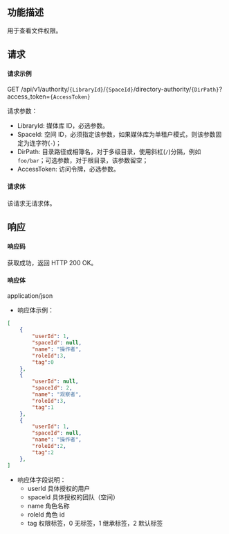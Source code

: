 ## 功能描述

用于查看文件权限。

## 请求

#### 请求示例  

GET /api/v1/authority/`{LibraryId}`/`{SpaceId}`/directory-authority/`{DirPath}`?access_token=`{AccessToken}`

请求参数：
  - LibraryId: 媒体库 ID，必选参数。
  - SpaceId: 空间 ID，必须指定该参数，如果媒体库为单租户模式，则该参数固定为连字符(`-`)；
  - DirPath: 目录路径或相簿名，对于多级目录，使用斜杠(`/`)分隔，例如 `foo/bar`；可选参数，对于根目录，该参数留空；
  - AccessToken: 访问令牌，必选参数。

#### 请求体

该请求无请求体。

## 响应

#### 响应码

获取成功，返回 HTTP 200 OK。

#### 响应体

application/json

- 响应体示例：
```json
[
    {
        "userId": 1,
        "spaceId": null,
        "name": "操作者",
        "roleId":3,
        "tag":0
    },
    {
        "userId": null,
        "spaceId": 2,
        "name": "观察者",
        "roleId":3,
        "tag":1
    },
    {
        "userId": 1,
        "spaceId": null,
        "name": "操作者",
        "roleId":2,
        "tag":2
    },
]
```
- 响应体字段说明：
  - userId 具体授权的用户
  - spaceId 具体授权的团队（空间）
  - name 角色名称
  - roleId 角色 id
  - tag 权限标签，0 无标签，1 继承标签，2 默认标签
